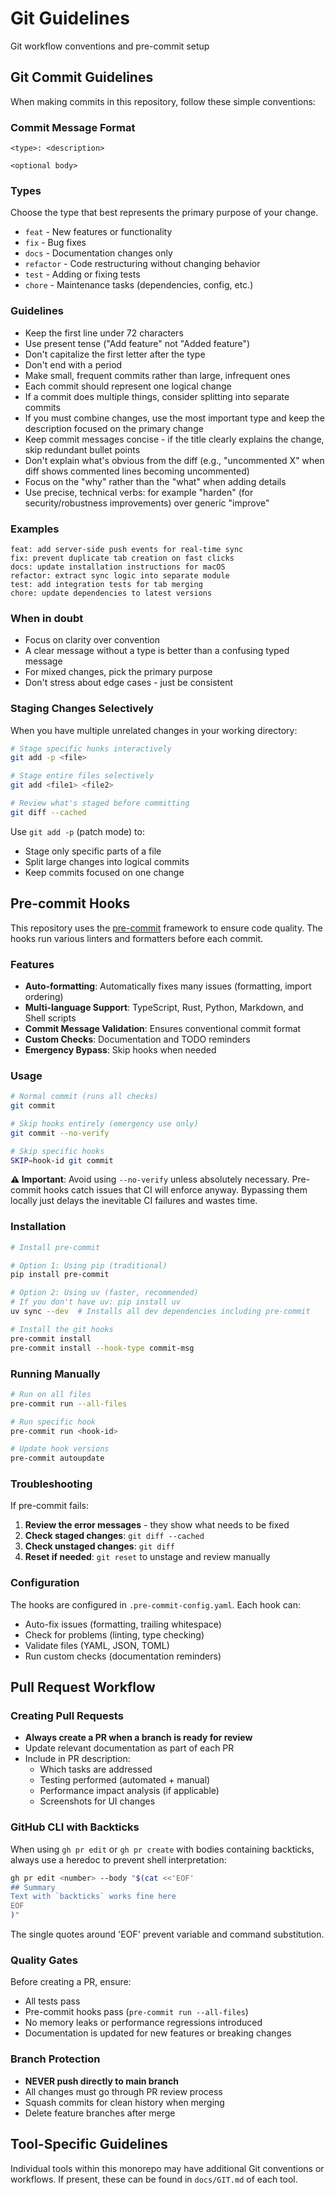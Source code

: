 # Git Guidelines

Git workflow conventions and pre-commit setup

## Git Commit Guidelines

When making commits in this repository, follow these simple conventions:

### Commit Message Format

```text
<type>: <description>

<optional body>
```

### Types

Choose the type that best represents the primary purpose of your change.

- `feat` - New features or functionality
- `fix` - Bug fixes
- `docs` - Documentation changes only
- `refactor` - Code restructuring without changing behavior
- `test` - Adding or fixing tests
- `chore` - Maintenance tasks (dependencies, config, etc.)

### Guidelines

- Keep the first line under 72 characters
- Use present tense ("Add feature" not "Added feature")
- Don't capitalize the first letter after the type
- Don't end with a period
- Make small, frequent commits rather than large, infrequent ones
- Each commit should represent one logical change
- If a commit does multiple things, consider splitting into separate commits
- If you must combine changes, use the most important type and keep the description focused on the primary change
- Keep commit messages concise - if the title clearly explains the change,
  skip redundant bullet points
- Don't explain what's obvious from the diff (e.g., "uncommented X" when
  diff shows commented lines becoming uncommented)
- Focus on the "why" rather than the "what" when adding details
- Use precise, technical verbs: for example "harden" (for
  security/robustness improvements) over generic "improve"

### Examples

```text
feat: add server-side push events for real-time sync
fix: prevent duplicate tab creation on fast clicks
docs: update installation instructions for macOS
refactor: extract sync logic into separate module
test: add integration tests for tab merging
chore: update dependencies to latest versions
```

### When in doubt

- Focus on clarity over convention
- A clear message without a type is better than a confusing typed message
- For mixed changes, pick the primary purpose
- Don't stress about edge cases - just be consistent

### Staging Changes Selectively

When you have multiple unrelated changes in your working directory:

```bash
# Stage specific hunks interactively
git add -p <file>

# Stage entire files selectively
git add <file1> <file2>

# Review what's staged before committing
git diff --cached
```

Use `git add -p` (patch mode) to:

- Stage only specific parts of a file
- Split large changes into logical commits
- Keep commits focused on one change

## Pre-commit Hooks

This repository uses the [pre-commit](https://pre-commit.com/) framework to ensure code quality. The hooks run various linters and formatters before each commit.

### Features

- **Auto-formatting**: Automatically fixes many issues (formatting, import ordering)
- **Multi-language Support**: TypeScript, Rust, Python, Markdown, and Shell scripts
- **Commit Message Validation**: Ensures conventional commit format
- **Custom Checks**: Documentation and TODO reminders
- **Emergency Bypass**: Skip hooks when needed

### Usage

```bash
# Normal commit (runs all checks)
git commit

# Skip hooks entirely (emergency use only)
git commit --no-verify

# Skip specific hooks
SKIP=hook-id git commit
```

**⚠️ Important**: Avoid using `--no-verify` unless absolutely necessary. Pre-commit hooks catch issues that CI will enforce anyway. Bypassing them locally just delays the inevitable CI failures and wastes time.

### Installation

```bash
# Install pre-commit

# Option 1: Using pip (traditional)
pip install pre-commit

# Option 2: Using uv (faster, recommended)
# If you don't have uv: pip install uv
uv sync --dev  # Installs all dev dependencies including pre-commit

# Install the git hooks
pre-commit install
pre-commit install --hook-type commit-msg
```

### Running Manually

```bash
# Run on all files
pre-commit run --all-files

# Run specific hook
pre-commit run <hook-id>

# Update hook versions
pre-commit autoupdate
```

### Troubleshooting

If pre-commit fails:

1. **Review the error messages** - they show what needs to be fixed
2. **Check staged changes**: `git diff --cached`
3. **Check unstaged changes**: `git diff`
4. **Reset if needed**: `git reset` to unstage and review manually

### Configuration

The hooks are configured in `.pre-commit-config.yaml`. Each hook can:

- Auto-fix issues (formatting, trailing whitespace)
- Check for problems (linting, type checking)
- Validate files (YAML, JSON, TOML)
- Run custom checks (documentation reminders)

## Pull Request Workflow

### Creating Pull Requests

- **Always create a PR when a branch is ready for review**
- Update relevant documentation as part of each PR
- Include in PR description:
  - Which tasks are addressed
  - Testing performed (automated + manual)
  - Performance impact analysis (if applicable)
  - Screenshots for UI changes

### GitHub CLI with Backticks

When using `gh pr edit` or `gh pr create` with bodies containing backticks, always use a heredoc to prevent shell interpretation:

```bash
gh pr edit <number> --body "$(cat <<'EOF'
## Summary
Text with `backticks` works fine here
EOF
)"
```

The single quotes around 'EOF' prevent variable and command substitution.

### Quality Gates

Before creating a PR, ensure:

- All tests pass
- Pre-commit hooks pass (`pre-commit run --all-files`)
- No memory leaks or performance regressions introduced
- Documentation is updated for new features or breaking changes

### Branch Protection

- **NEVER push directly to main branch**
- All changes must go through PR review process
- Squash commits for clean history when merging
- Delete feature branches after merge

## Tool-Specific Guidelines

Individual tools within this monorepo may have additional Git conventions or workflows. If present, these can be found in `docs/GIT.md` of each tool.
